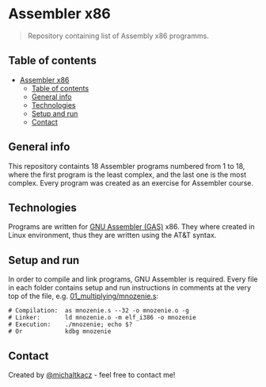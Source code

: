 # Assembler x86
> Repository containing list of Assembly x86 programms.

## Table of contents
- [Assembler x86](#assembler-x86)
  - [Table of contents](#table-of-contents)
  - [General info](#general-info)
  - [Technologies](#technologies)
  - [Setup and run](#setup-and-run)
  - [Contact](#contact)

## General info
This repository containts 18 Assembler programs numbered from 1 to 18, where the first program is the least complex, and the last one is the most complex. Every program was created as an exercise for Assembler course.

## Technologies
Programs are written for [GNU Assembler (GAS)](https://en.wikipedia.org/wiki/GNU_Assembler) x86. They where created in Linux environment, thus they are written using the AT&T syntax.

## Setup and run
In order to compile and link programs, GNU Assembler is required. Every file in each folder contains setup and run instructions in comments at the very top of the file, e.g. [01_multiplying/mnozenie.s](./01_multiplying/mnozenie.s):
```
# Compilation:  as mnozenie.s --32 -o mnozenie.o -g
# Linker:       ld mnozenie.o -m elf_i386 -o mnozenie
# Execution:    ./mnozenie; echo $?
# Or            kdbg mnozenie
```

## Contact
Created by [@michaltkacz](https://github.com/michaltkacz) - feel free to contact me!